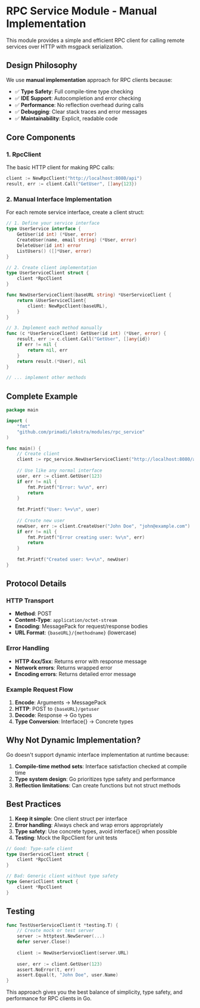 # RPC Service Module - Manual Implementation

This module provides a simple and efficient RPC client for calling remote services over HTTP with msgpack serialization.

## Design Philosophy

We use **manual implementation** approach for RPC clients because:

- ✅ **Type Safety**: Full compile-time type checking
- ✅ **IDE Support**: Autocompletion and error checking  
- ✅ **Performance**: No reflection overhead during calls
- ✅ **Debugging**: Clear stack traces and error messages
- ✅ **Maintainability**: Explicit, readable code

## Core Components

### 1. RpcClient

The basic HTTP client for making RPC calls:

```go
client := NewRpcClient("http://localhost:8080/api")
result, err := client.Call("GetUser", []any{123})
```

### 2. Manual Interface Implementation

For each remote service interface, create a client struct:

```go
// 1. Define your service interface
type UserService interface {
    GetUser(id int) (*User, error)
    CreateUser(name, email string) (*User, error)
    DeleteUser(id int) error
    ListUsers() ([]*User, error)
}

// 2. Create client implementation
type UserServiceClient struct {
    client *RpcClient
}

func NewUserServiceClient(baseURL string) *UserServiceClient {
    return &UserServiceClient{
        client: NewRpcClient(baseURL),
    }
}

// 3. Implement each method manually
func (c *UserServiceClient) GetUser(id int) (*User, error) {
    result, err := c.client.Call("GetUser", []any{id})
    if err != nil {
        return nil, err
    }
    return result.(*User), nil
}

// ... implement other methods
```

## Complete Example

```go
package main

import (
    "fmt"
    "github.com/primadi/lokstra/modules/rpc_service"
)

func main() {
    // Create client
    client := rpc_service.NewUserServiceClient("http://localhost:8080/api/users")
    
    // Use like any normal interface
    user, err := client.GetUser(123)
    if err != nil {
        fmt.Printf("Error: %v\n", err)
        return
    }
    
    fmt.Printf("User: %+v\n", user)
    
    // Create new user
    newUser, err := client.CreateUser("John Doe", "john@example.com")
    if err != nil {
        fmt.Printf("Error creating user: %v\n", err)
        return
    }
    
    fmt.Printf("Created user: %+v\n", newUser)
}
```

## Protocol Details

### HTTP Transport
- **Method**: POST
- **Content-Type**: `application/octet-stream`
- **Encoding**: MessagePack for request/response bodies
- **URL Format**: `{baseURL}/{methodname}` (lowercase)

### Error Handling
- **HTTP 4xx/5xx**: Returns error with response message
- **Network errors**: Returns wrapped error
- **Encoding errors**: Returns detailed error message

### Example Request Flow

1. **Encode**: Arguments → MessagePack
2. **HTTP**: POST to `{baseURL}/getuser`
3. **Decode**: Response → Go types
4. **Type Conversion**: Interface{} → Concrete types

## Why Not Dynamic Implementation?

Go doesn't support dynamic interface implementation at runtime because:

1. **Compile-time method sets**: Interface satisfaction checked at compile time
2. **Type system design**: Go prioritizes type safety and performance
3. **Reflection limitations**: Can create functions but not struct methods

## Best Practices

1. **Keep it simple**: One client struct per interface
2. **Error handling**: Always check and wrap errors appropriately
3. **Type safety**: Use concrete types, avoid interface{} when possible
4. **Testing**: Mock the RpcClient for unit tests

```go
// Good: Type-safe client
type UserServiceClient struct {
    client *RpcClient
}

// Bad: Generic client without type safety
type GenericClient struct {
    client *RpcClient
}
```

## Testing

```go
func TestUserServiceClient(t *testing.T) {
    // Create mock or test server
    server := httptest.NewServer(...)
    defer server.Close()
    
    client := NewUserServiceClient(server.URL)
    
    user, err := client.GetUser(123)
    assert.NoError(t, err)
    assert.Equal(t, "John Doe", user.Name)
}
```

This approach gives you the best balance of simplicity, type safety, and performance for RPC clients in Go.
